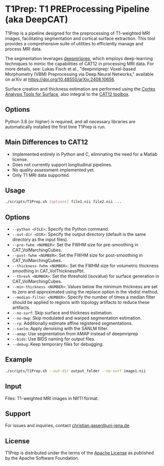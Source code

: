 # T1Prep: T1 PREProcessing Pipeline (aka DeepCAT)
T1Prep is a pipeline designed for the preprocessing of T1-weighted MRI images, facilitating segmentation and cortical surface extraction. This tool provides a comprehensive suite of utilities to efficiently manage and process MRI data.

The segmentation leverages [deepmriprep](https://github.com/wwu-mmll/deepmriprep), which employs deep-learning techniques to mimic the capabilities of CAT12 in processing MRI data. For more details, see: Lukas Fisch et al., "deepmriprep: Voxel-based Morphometry (VBM) Preprocessing via Deep Neural Networks," available on arXiv at https://doi.org/10.48550/arXiv.2408.10656.

Surface creation and thickness estimation are performed using the [Cortex Analysis Tools for Surface](https://github.com/ChristianGaser/CAT-Surface), also integral to the [CAT12 toolbox](https://github.com/ChristianGaser/cat12).

## Options
Python 3.8 (or higher) is required, and all necessary libraries are automatically installed the first time T1Prep is run.

## Main Differences to CAT12
- Implemented entirely in Python and C, eliminating the need for a Matlab license.
- Does not currently support longitudinal pipelines.
- No quality assessment implemented yet.
- Only T1 MRI data supported.

## Usage
```bash
./scripts/T1Prep.sh [options] file1.nii file2.nii ...
```

## Options
- `--python <FILE>`: Specify the Python command.
- `--out-dir <DIR>`: Specify the output directory (default is the same directory as the input files).
- `--pre-fwhm <NUMBER>`: Set the FWHM size for pre-smoothing in CAT_VolMarchingCubes.
- `--post-fwhm <NUMBER>`: Set the FWHM size for post-smoothing in CAT_VolMarchingCubes.
- `--thickness-fwhm <NUMBER>`: Set the FWHM size for volumetric thickness smoothing in CAT_VolThicknessPbt.
- `--thresh <NUMBER>`: Set the threshold (isovalue) for surface generation in CAT_VolMarchingCubes.
- `--min-thickness <NUMBER>`: Values below the minimum thickness are set to zero and approximated using the replace option in the vbdist method.
- `--median-filter <NUMBER>`: Specify the number of times a median filter should be applied to regions with topology artifacts to reduce these artifacts.
- `--no-surf`: Skip surface and thickness estimation.
- `--no-mwp`: Skip modulated and warped segmentation estimation.
- `--rp`: Additionally estimate affine registered segmentations.
- `--sanlm`: Apply denoising with the SANLM filter.
- `--amap`: Use segmentation from AMAP instead of deepmriprep
- `--bids`: Use BIDS naming for output files.
- `--debug`: Keep temporary files for debugging.

## Example
```bash
./scripts/T1Prep.sh --out-dir output_folder --no-surf image1.nii
```

## Input
Files: T1-weighted MRI images in NIfTI format.

## Support
For issues and inquiries, contact christian.gaser@uni-jena.de.

## License
T1Prep is distributed under the terms of the [Apache License](https://www.apache.org/licenses/LICENSE-2.0) as published by the Apache Software Foundation.

